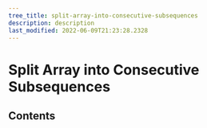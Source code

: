 ```yaml
---
tree_title: split-array-into-consecutive-subsequences
description: description
last_modified: 2022-06-09T21:23:28.2328
---
```


# Split Array into Consecutive Subsequences

## Contents
